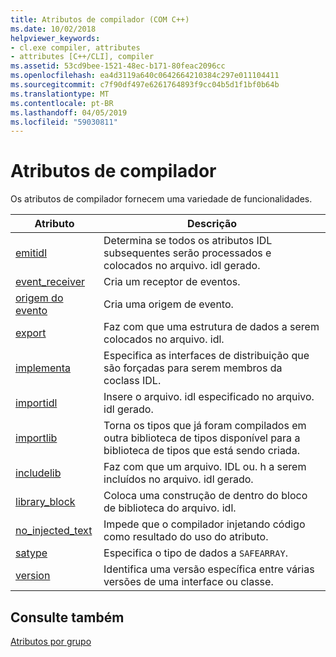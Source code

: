 ```yaml
---
title: Atributos de compilador (COM C++)
ms.date: 10/02/2018
helpviewer_keywords:
- cl.exe compiler, attributes
- attributes [C++/CLI], compiler
ms.assetid: 53cd9bee-1521-48ec-b171-80feac2096cc
ms.openlocfilehash: ea4d3119a640c0642664210384c297e011104411
ms.sourcegitcommit: c7f90df497e6261764893f9cc04b5d1f1bf0b64b
ms.translationtype: MT
ms.contentlocale: pt-BR
ms.lasthandoff: 04/05/2019
ms.locfileid: "59030811"
---
```

# <a name="compiler-attributes"></a>Atributos de compilador

Os atributos de compilador fornecem uma variedade de funcionalidades.

|Atributo|Descrição|
|---------------|-----------------|
|[emitidl](emitidl.md)|Determina se todos os atributos IDL subsequentes serão processados e colocados no arquivo. idl gerado.|
|[event_receiver](event-receiver.md)|Cria um receptor de eventos.|
|[origem do evento](event-source.md)|Cria uma origem de evento.|
|[export](export.md)|Faz com que uma estrutura de dados a serem colocados no arquivo. idl.|
|[implementa](implements-cpp.md)|Especifica as interfaces de distribuição que são forçadas para serem membros da coclass IDL.|
|[importidl](importidl.md)|Insere o arquivo. idl especificado no arquivo. idl gerado.|
|[importlib](importlib.md)|Torna os tipos que já foram compilados em outra biblioteca de tipos disponível para a biblioteca de tipos que está sendo criada.|
|[includelib](includelib-cpp.md)|Faz com que um arquivo. IDL ou. h a serem incluídos no arquivo. idl gerado.|
|[library_block](library-block.md)|Coloca uma construção de dentro do bloco de biblioteca do arquivo. idl.|
|[no_injected_text](no-injected-text.md)|Impede que o compilador injetando código como resultado do uso do atributo.|
|[satype](satype.md)|Especifica o tipo de dados a `SAFEARRAY`.|
|[version](version-cpp.md)|Identifica uma versão específica entre várias versões de uma interface ou classe.|

## <a name="see-also"></a>Consulte também

[Atributos por grupo](attributes-by-group.md)